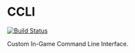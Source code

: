 # CCLI
[![Build Status](https://travis-ci.com/rmxbalanque/ccli.svg?branch=master)](https://travis-ci.com/rmxbalanque/ccli)

Custom In-Game Command Line Interface.
